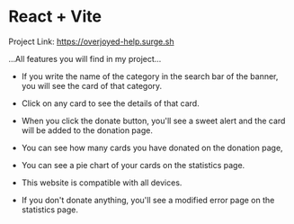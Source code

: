 # React + Vite

Project Link:  https://overjoyed-help.surge.sh

...All features you will find in my project...


- If you write the name of the category in the search bar of the banner, you will see the card of that category.

- Click on any card to see the details of that card.

- When you click the donate button, you'll see a sweet alert and the card will be added to the donation page.

- You can see how many cards you have donated on the donation page,

- You can see a pie chart of your cards on the statistics page.

- This website is compatible with all devices.

- If you don't donate anything, you'll see a modified error page on the statistics page.
